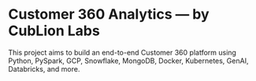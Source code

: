 # Customer 360 Analytics — by CubLion Labs

This project aims to build an end-to-end Customer 360 platform using Python, PySpark, GCP, Snowflake, MongoDB, Docker, Kubernetes, GenAI, Databricks, and more.
